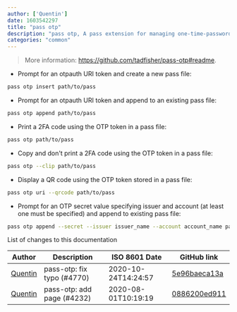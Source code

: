 ```yaml
---
author: ['Quentin']
date: 1603542297
title: "pass otp"
description: "pass otp, A pass extension for managing one-time-password (OTP) tokens."
categories: "common"
---
```

> More information: <https://github.com/tadfisher/pass-otp#readme>.

- Prompt for an otpauth URI token and create a new pass file:

```bash
pass otp insert path/to/pass
```

- Prompt for an otpauth URI token and append to an existing pass file:

```bash
pass otp append path/to/pass
```

- Print a 2FA code using the OTP token in a pass file:

```bash
pass otp path/to/pass
```

- Copy and don't print a 2FA code using the OTP token in a pass file:

```bash
pass otp --clip path/to/pass
```

- Display a QR code using the OTP token stored in a pass file:

```bash
pass otp uri --qrcode path/to/pass
```

- Prompt for an OTP secret value specifying issuer and account (at least one must be specified) and append to existing pass file:

```bash
pass otp append --secret --issuer issuer_name --account account_name path/to/pass
```
List of changes to this documentation


Author | Description | ISO 8601 Date | GitHub link
------|-----|-----|-----
[Quentin](mailto:quentin.bettoum@mailo.com) | pass-otp: fix typo (#4770) | 2020-10-24T14:24:57 | [5e96baeca13a](https://github.com/tldr-pages/tldr/commit/5e96baeca13a1d765e50ceedac4a61fc2088d220)
[Quentin](mailto:63603941+quentin-bettoum@users.noreply.github.com) | pass-otp: add page (#4232) | 2020-08-01T10:19:19 | [0886200ed911](https://github.com/tldr-pages/tldr/commit/0886200ed911533f62b74da60392874959b12477)

